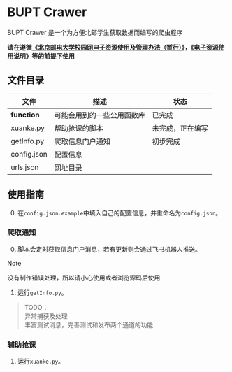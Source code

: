 # BUPT Crawer

BUPT Crawer 是一个为方便北邮学生获取数据而编写的爬虫程序

**请在遵循[《北京邮电大学校园网电子资源使用及管理办法（暂行）》](https://lib.bupt.edu.cn/a/ziyuan/dianziziyuan/guanlibanfa/)，[《电子资源使用说明》](https://lib.bupt.edu.cn/a/ziyuan/dianziziyuan/banquanshuoming/)等的前提下使用**

## 文件目录
|    文件    |    描述    |    状态    |
|---------------|---------------|---------------|
|  **function**  |  可能会用到的一些公用函数库  |  已完成  |
|  xuanke.py  |  帮助抢课的脚本  |  未完成，正在编写  |
|  getInfo.py  |  爬取信息门户通知  |  初步完成  |
|  config.json  |  配置信息  |
|  urls.json  |  网址目录  |

## 使用指南

0. 在`config.json.example`中填入自己的配置信息，并重命名为`config.json`。

### 爬取通知

0. 脚本会定时获取信息门户消息，若有更新则会通过飞书机器人推送。
> [!NOTE]
> 没有制作错误处理，所以请小心使用或者浏览源码后使用
1. 运行`getInfo.py`。

> TODO：\
> 异常捕获及处理 \
> 丰富测试消息，完善测试和发布两个通道的功能

### 辅助抢课

1. 运行`xuanke.py`。